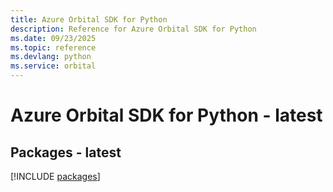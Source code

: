 ```yaml
---
title: Azure Orbital SDK for Python
description: Reference for Azure Orbital SDK for Python
ms.date: 09/23/2025
ms.topic: reference
ms.devlang: python
ms.service: orbital
---
```

# Azure Orbital SDK for Python - latest
## Packages - latest
[!INCLUDE [packages](orbital-index.md)]